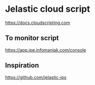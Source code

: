 # Jelastic cloud script

https://docs.cloudscripting.com

## To monitor script
https://app.jpe.infomaniak.com/console

## Inspiration
https://github.com/jelastic-jps
